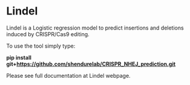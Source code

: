 # Lindel
Lindel is a Logistic regression model to predict insertions and deletions induced by CRISPR/Cas9 editing. 

To use the tool simply type: 

**pip install git+https://github.com/shendurelab/CRISPR_NHEJ_prediction.git**

Please see full documentation at Lindel webpage.
